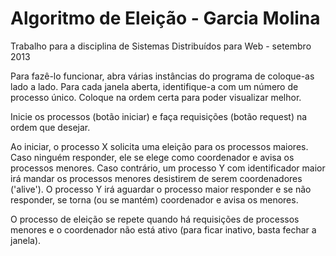 Algoritmo de Eleição - Garcia Molina
===
Trabalho para a disciplina de Sistemas Distribuídos para Web - setembro 2013

Para fazê-lo funcionar, abra várias instâncias do programa de coloque-as lado a lado.
Para cada janela aberta, identifique-a com um número de processo único. Coloque na ordem certa para poder visualizar melhor.

Inicie os processos (botão iniciar) e faça requisições (botão request) na ordem que desejar. 

Ao iniciar, o processo X solicita uma eleição para os processos maiores. Caso ninguém responder, ele se elege como coordenador e avisa os processos menores. Caso contrário, um processo Y com identificador maior irá mandar os processos menores desistirem de serem coordenadores ('alive'). O processo Y irá aguardar o processo maior responder e se não responder, se torna (ou se mantém) coordenador e avisa os menores.

O processo de eleição se repete quando há requisições de processos menores e o coordenador não está ativo (para ficar inativo, basta fechar a janela).

